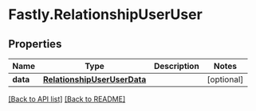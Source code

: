 # Fastly.RelationshipUserUser

## Properties

Name | Type | Description | Notes
------------ | ------------- | ------------- | -------------
**data** | [**RelationshipUserUserData**](RelationshipUserUserData.md) |  | [optional] 


[[Back to API list]](../../README.md#endpoints) [[Back to README]](../../README.md)
